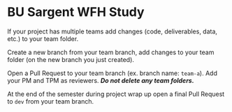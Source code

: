 # BU Sargent WFH Study

If your project has multiple teams add changes (code, deliverables, data, etc.) to your team folder.

Create a new branch from your team branch, add changes to your team folder (on the new branch you just created).

Open a Pull Request to your team branch (ex. branch name: <code>team-a</code>). Add your PM and TPM as reviewers.  ***Do not delete any team folders.***

At the end of the semester during project wrap up open a final Pull Request to <code>dev</code> from your team branch. 



